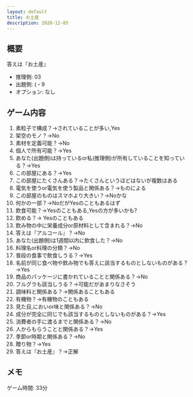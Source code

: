 ```yaml
---
layout: default
title: お土産
description: 2020-12-05
---
```


## 概要

答えは『お土産』

- 推理側: 03
- 出題側: (・9
- オプション: なし

## ゲーム内容

1. 素粒子で構成？→されていることが多い,Yes
2. 架空のモノ？→No
3. 素材を定義可能？→No
4. 個人で所有可能？→Yes
5. あなた(出題側)は持っているor私(推理側)が所有していることを知っている？→Yes
6. この部屋にある？→Yes
7. この部屋にたくさんある？→たくさんというほどはないが複数はある
8. 電気を使うor電気を使う製品と関係ある？→ものによる
9. この部屋のものはスマホより大きい？→Noかな
10. 何かの一部？→NoだがYesのこともあるはず
11. 飲食可能？→Yesのこともある,Yesの方が多いかも?
12. 飲める？→ Yesのこともある
13. 飲み物の中に栄養成分or原材料として含まれる？→No
14. 答えは『アルコール』？→No
15. あなた(出題側)は1週間以内に飲食した？→No
16. 料理名or料理の分類？→No
17. 普段の食事で飲食しうる？→Yes
18. 名前が同じ食べ物や飲み物でも答えに該当するものとしないものがある？→Yes
19. 商品のパッケージに書かれていることと関係ある？→No
20. フルグラも該当しうる？→可能だがあまりなさそう
21. 調味料と関係ある？→関係あることもある
22. 有機物？→有機物のこともある
23. 見た目,においor味と関係ある？→No
24. 成分が完全に同じでも該当するものとしないものがある？→Yes
25. 消費者の手に渡るまでと関係ある？→No
26. 人からもらうことと関係ある？→Yes
27. 季節or時期と関係ある？→No
28. 贈り物？→Yes
29. 答えは『お土産』？→正解

## メモ

ゲーム時間: 33分
